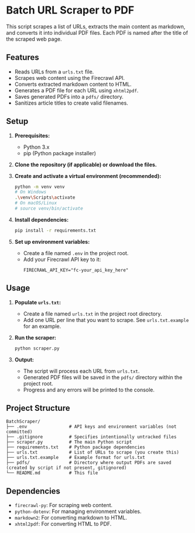 # Batch URL Scraper to PDF

This script scrapes a list of URLs, extracts the main content as markdown, and converts it into individual PDF files. Each PDF is named after the title of the scraped web page.

## Features

- Reads URLs from a `urls.txt` file.
- Scrapes web content using the Firecrawl API.
- Converts extracted markdown content to HTML.
- Generates a PDF file for each URL using `xhtml2pdf`.
- Saves generated PDFs into a `pdfs/` directory.
- Sanitizes article titles to create valid filenames.

## Setup

1.  **Prerequisites:**
    *   Python 3.x
    *   pip (Python package installer)

2.  **Clone the repository (if applicable) or download the files.**

3.  **Create and activate a virtual environment (recommended):**
    ```bash
    python -m venv venv
    # On Windows
    .\venv\Scripts\activate
    # On macOS/Linux
    # source venv/bin/activate
    ```

4.  **Install dependencies:**
    ```bash
    pip install -r requirements.txt
    ```

5.  **Set up environment variables:**
    *   Create a file named `.env` in the project root.
    *   Add your Firecrawl API key to it:
        ```
        FIRECRAWL_API_KEY="fc-your_api_key_here"
        ```

## Usage

1.  **Populate `urls.txt`:**
    *   Create a file named `urls.txt` in the project root directory.
    *   Add one URL per line that you want to scrape. See `urls.txt.example` for an example.

2.  **Run the scraper:**
    ```bash
    python scraper.py
    ```

3.  **Output:**
    *   The script will process each URL from `urls.txt`.
    *   Generated PDF files will be saved in the `pdfs/` directory within the project root.
    *   Progress and any errors will be printed to the console.

## Project Structure

```
BatchScraper/
├── .env                # API keys and environment variables (not committed)
├── .gitignore          # Specifies intentionally untracked files
├── scraper.py          # The main Python script
├── requirements.txt    # Python package dependencies
├── urls.txt            # List of URLs to scrape (you create this)
├── urls.txt.example    # Example format for urls.txt
├── pdfs/               # Directory where output PDFs are saved (created by script if not present, gitignored)
└── README.md           # This file
```

## Dependencies

- `firecrawl-py`: For scraping web content.
- `python-dotenv`: For managing environment variables.
- `markdown2`: For converting markdown to HTML.
- `xhtml2pdf`: For converting HTML to PDF.
